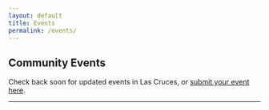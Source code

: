 ```yaml
---
layout: default
title: Events
permalink: /events/
---
```


<h2>Community Events</h2>
<p>Check back soon for updated events in Las Cruces, or <a href="https://forms.gle" target="_blank">submit your event here</a>.</p>

---
